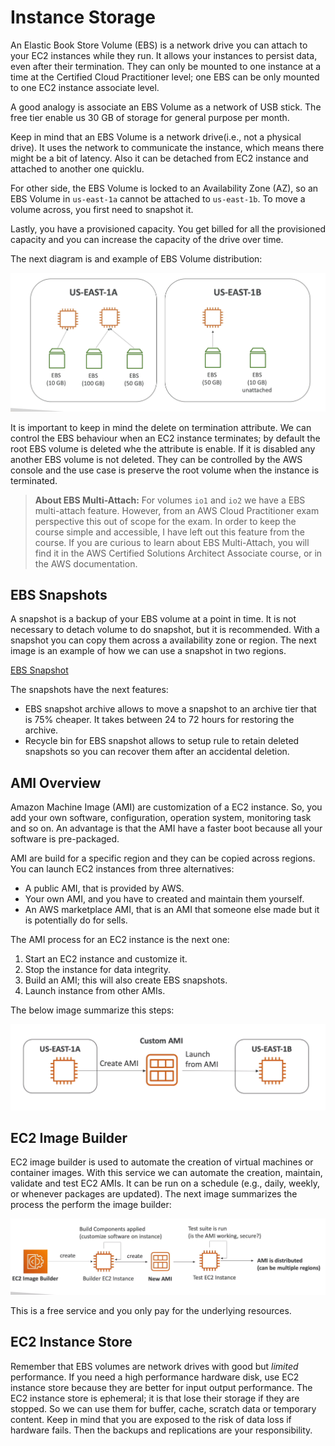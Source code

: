 Instance Storage
================

An Elastic Book Store Volume (EBS) is a network drive you can attach to your EC2 instances while they run. It allows your instances to persist data, even after their termination. They can only be mounted to one instance at a time at the Certified Cloud Practitioner level; one EBS can be only mounted to one EC2 instance associate level.

A good analogy is associate an EBS Volume as a network of USB stick. The free tier enable us 30 GB of storage for general purpose per month.

Keep in mind that an EBS Volume is a network drive(i.e., not a physical drive). It uses the network to communicate the instance, which means there might be a bit of latency. Also it can be detached from EC2 instance and attached to another one quicklu.

For other side, the EBS Volume is locked to an Availability Zone (AZ), so an EBS Volume in `us-east-1a` cannot be attached to `us-east-1b`. To move a volume across, you first need to snapshot it.

Lastly, you have a provisioned capacity. You get billed for all the provisioned capacity and you can increase the capacity of the drive over time.

The next diagram is and example of EBS Volume distribution:

![EBS Volume example](../assets/images/03A-ebs-volume-example.png)

It is important to keep in mind the delete on termination attribute. We can control the EBS behaviour when an EC2 instance terminates; by default the root EBS volume is deleted whe the attribute is enable. If it is disabled any another EBS volume is not deleted. They can be controlled by the AWS console and the use case is preserve the root volume when the instance is terminated.

> **About EBS Multi-Attach:** For volumes `io1` and `io2` we have a EBS multi-attach feature. However, from  an AWS Cloud Practitioner exam perspective this out of scope for the exam. In order to keep the course simple and accessible, I have left out this feature from the course. If you are curious to learn about EBS Multi-Attach, you will find it in the AWS Certified Solutions Architect Associate course, or in the AWS documentation.

EBS Snapshots
-------------

A snapshot is a backup of your EBS volume at a point in time. It is not necessary to detach volume to do snapshot, but it is recommended. With a snapshot you can copy them across a availability zone or region. The next image is an example of how we can use a snapshot in two regions.

[EBS Snapshot](../assets/images/03B-ebs-snapshots.png)

The snapshots have the next features:

- EBS snapshot archive allows to move a snapshot to an archive tier that is 75% cheaper. It takes between 24 to 72 hours for restoring the archive.
- Recycle bin for EBS snapshot allows to setup rule to retain deleted snapshots so you can recover them after an accidental deletion.

AMI Overview
------------

Amazon Machine Image (AMI) are customization of a EC2 instance. So, you add your own software, configuration, operation system, monitoring task and so on. An advantage is that the AMI have a faster boot because all your software is pre-packaged.

AMI are build for a specific region and they can be copied across regions. You can launch EC2 instances from three alternatives:

- A public AMI, that is provided by AWS.
- Your own AMI, and you have to created and maintain them yourself.
- An AWS marketplace AMI, that is an AMI that someone else made but it is potentially do for sells.

The AMI process for an EC2 instance is the next one:

1. Start an EC2 instance and customize it.
2. Stop the instance for data integrity.
3. Build an AMI; this will also create EBS snapshots.
4. Launch instance from other AMIs.

The below image summarize this steps:

![AMI Process](../assets/images/03C-ami-from-ec2.png)

EC2 Image Builder
-----------------

EC2 image builder is used to automate the creation of virtual machines or container images. With this service we can automate the creation, maintain, validate and test EC2 AMIs. It can be run on a schedule (e.g., daily, weekly, or whenever packages are updated). The next image summarizes the process the perform the image builder:

![EC2 Image Builder](../assets/images/03D-ec2-image-builder.png)

This is a free service and you only pay for the underlying resources.

EC2 Instance Store
--------------------

Remember that EBS volumes are network drives with good but _limited_ performance. If you need a high performance hardware disk, use EC2 instance store because they are better for input output performance. The EC2 instance store is ephemeral; it is that lose their storage if they are stopped. So we can use them for buffer, cache, scratch data or temporary content. Keep in mind that you are exposed to the risk of data loss if hardware fails. Then the backups and replications are your responsibility.
